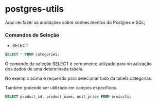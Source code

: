 # postgres-utils

Aqui irei fazer as anotações sobre conhecimentos do Postgres e SQL;

### Comandos de Seleção

- SELECT

```sql
SELECT * FROM categories;
```

O comando de seleção SELECT é comumente utilizado para visualização dos dados de uma determinada tabela.

No exemplo acima é requerido para selecionar tudo da tabela categorias.

Também podendo ser utilizado em campos específicos.

```sql
SELECT product_id, product_name, unit_price FROM products;
```

